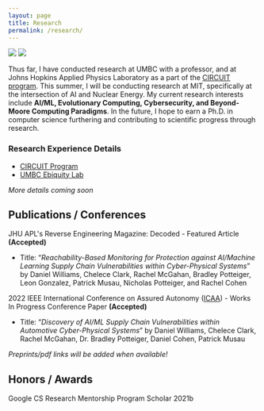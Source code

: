 ```yaml
---
layout: page
title: Research
permalink: /research/
---
```


![](https://i.imgur.com/SYzq2mV.png)
![](https://i.imgur.com/T50fXIy.png)


Thus far, I have conducted research at UMBC with a professor, and at Johns Hopkins Applied Physics Laboratory as a part of the [CIRCUIT program](https://www.jhuapl.edu/circuit/). This summer, I will be conducting research at MIT, specifically at the intersection of AI and Nuclear Energy. My current research interests include **AI/ML, Evolutionary Computing, Cybersecurity, and Beyond-Moore Computing Paradigms**. In the future, I hope to earn a Ph.D. in computer science furthering and contributing to scientific progress through research. 

### Research Experience Details
* [CIRCUIT Program](circuit) 
* [UMBC Ebiquity Lab](nsa-onramp)

*More details coming soon*



## Publications / Conferences

JHU APL's Reverse Engineering Magazine: Decoded - Featured Article **(Accepted)**
* Title: “*Reachability-Based Monitoring for Protection against AI/Machine Learning Supply Chain Vulnerabilities within Cyber-Physical Systems*” by Daniel Williams, Chelece Clark, Rachel McGahan, Bradley Potteiger, Leon Gonzalez, Patrick Musau, Nicholas Potteiger, and Rachel Cohen


2022 IEEE International Conference on Assured Autonomy ([ICAA](https://iaa.jhu.edu/icaa/)) - Works In Progress Conference Paper **(Accepted)**
* Title: “*Discovery of AI/ML Supply Chain Vulnerabilities within Automotive Cyber-Physical Systems*” by Daniel Williams, Chelece Clark, Rachel McGahan, Dr. Bradley Potteiger, Daniel Cohen, Patrick Musau

*Preprints/pdf links will be added when available!*

## Honors / Awards
Google CS Research Mentorship Program Scholar 2021b
